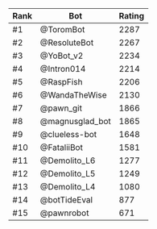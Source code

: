 Rank|Bot|Rating
---|---|---
#1|@ToromBot|2287
#2|@ResoluteBot|2267
#3|@YoBot_v2|2234
#4|@Intron014|2214
#5|@RaspFish|2206
#6|@WandaTheWise|2130
#7|@pawn_git|1866
#8|@magnusglad_bot|1865
#9|@clueless-bot|1648
#10|@FataliiBot|1581
#11|@Demolito_L6|1277
#12|@Demolito_L5|1249
#13|@Demolito_L4|1080
#14|@botTideEval|877
#15|@pawnrobot|671
